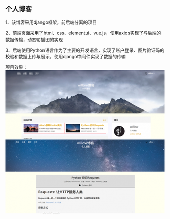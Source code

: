 
## 个人博客

1、该博客采用django框架，前后端分离的项目

2、前端页面采用了html、css、elementui、vue.js，使用axios实现了与后端的数据传输，动态轮播图的实现

3、后端使用Python语言作为了主要的开发语言，实现了账户登录、图片验证码的校验和数据上传与展示，使用django中间件实现了数据的传输

项目效果：  
 ![png](https://github.com/willow017/blog/blob/master/214763_6266ac5ccbf38_thumb.png)  
 ![png](https://github.com/willow017/blog/blob/master/214763_6266ac568be01_thumb.png)

